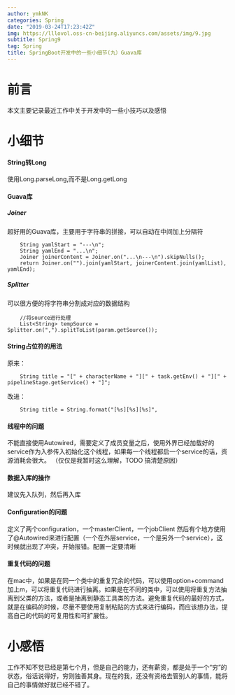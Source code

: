 ```yaml
---
author: ymkNK
categories: Spring
date: "2019-03-24T17:23:42Z"
img: https://lllovol.oss-cn-beijing.aliyuncs.com/assets/img/9.jpg
subtitle: Spring9
tag: Spring
title: SpringBoot开发中的一些小细节(九）Guava库
---
```

# 前言
本文主要记录最近工作中关于开发中的一些小技巧以及感悟

# 小细节
#### String转Long
使用Long.parseLong,而不是Long.getLong

#### Guava库
##### Joiner
超好用的Guava库，主要用于字符串的拼接，可以自动在中间加上分隔符

	    String yamlStart = "---\n";
	    String yamlEnd = "...\n";
        Joiner joinerContent = Joiner.on("...\n---\n").skipNulls();
        return Joiner.on("").join(yamlStart, joinerContent.join(yamlList), yamlEnd);

##### Splitter
可以很方便的将字符串分割成对应的数据结构

		//将source进行处理
        List<String> tempSource = Splitter.on(",").splitToList(param.getSource());

#### String占位符的用法
原来：

		String title = "[" + characterName + "][" + task.getEnv() + "][" + pipelineStage.getService() + "]";

改进：

		String title = String.format("[%s][%s][%s]",

#### 线程中的问题

不能直接使用Autowired，需要定义了成员变量之后，使用外界已经加载好的service作为入参传入初始化这个线程，如果每一个线程都启一个service的话，资源消耗会很大。
（仅仅是我暂时这么理解，TODO 搞清楚原因）

#### 数据入库的操作
建议先入队列，然后再入库

#### Configuration的问题

定义了两个configuration，一个masterClient，一个jobClient
然后有个地方使用了@Autowired来进行配置（一个在外层service，一个是另外一个service），这时候就出现了冲突，开始报错。配置一定要清晰

#### 重复代码的问题
在mac中，如果是在同一个类中的重复冗余的代码，可以使用option+command加上m，可以将重复代码进行抽离。如果是在不同的类中，可以使用将重复方法抽离到父类的方法，或者是抽离到静态工具类的方法。避免重复代码的最好的方式，就是在编码的时候，尽量不要使用复制粘贴的方式来进行编码，而应该想办法，提高自己的代码的可复用性和可扩展性。

# 小感悟

工作不知不觉已经是第七个月，但是自己的能力，还有薪资，都是处于一个“穷”的状态，俗话说得好，穷则独善其身。现在的我，还没有资格去管别人的事情，能将自己的事情做好就已经不错了。
